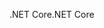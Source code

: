 <span data-ttu-id="52c4c-101">.NET Core</span><span class="sxs-lookup"><span data-stu-id="52c4c-101">.NET Core</span></span>